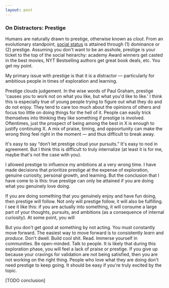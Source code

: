 ```yaml
---
layout: post
---
```


### On Distractors: Prestige

Humans are naturally drawn to prestige, otherwise known as _clout_. 
From an evolutionary standpoint, [social status](https://www.nature.com/articles/s41598-019-39223-0) is attained through (1) dominance or (2) prestige. Assuming you don't want to be an asshole, prestige is your ticket to the top of the social heirarchy: academy Award winners get casted in the best movies, NYT Bestselling authors get great book deals, etc. You get my point. 

My primary issue with prestige is that it is a distractor — particularly for ambitious people in times of exploration and learning.

Prestige clouds judgement. In the wise words of Paul Graham, prestige 'causes you to work not on what you like, but what you'd like to like.' I think this is especially true of young people trying to figure out what they do and do not enjoy. They tend to care too much about the opinions of others and focus too little on doing things for the hell of it. People can easily trick themselves into thinking they like something if prestige is involved. Oftentimes, just the prospect of being among the best in X is enough to justify continuing X. A mix of praise, timing, and oppoortunity can make the wrong thing feel right in the moment — and thus difficult to break away.

It's easy to say “don’t let prestige cloud your pursuits.” It's easy to nod in agreement. But I think this is difficult to truly internalize (at least it is for me, maybe that's not the case with you). 

I allowed prestige to influence my ambitions at a very wrong time. I have made decisions that prioritize prestige at the expense of exploration, genuine curiosity, personal growth, and learning. But the conclusion that I have come to is this: true prestige can only be attained if you are doing what you genuinely love doing. 

If you are doing something that you genuinely enjoy and have fun doing, then prestige will follow. Not only will prestige follow, it will also be fulfilling. I see it like this: if you are actually into something, it will consume a large part of your thoughts, pursuits, and ambitions (as a consequence of internal curiosity). At some point, you will 

But you don't get good at something by not acting. You must constantly move forward. The easiest way to move forward is to consistently _learn_ and _produce_. Don't dwell. Build cool shit. Read. Immerse yourself in communities. Be open-minded. Talk to people. It is likely that during this exploration phase, you will feel a lack of praise or prestige. If you give up because your cravings for validation are not being satisfied, then you are not working on the right thing. People who love what they are doing don't need prestige to keep going. It should be easy if you're truly excited by the topic.

[TODO conclusion]
